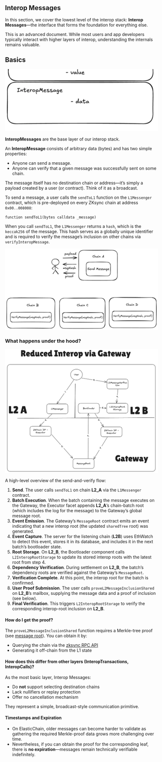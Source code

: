 ## Interop Messages

In this section, we cover the lowest level of the interop stack: **Interop Messages**—the interface that forms the foundation for everything else.

This is an advanced document. While most users and app developers typically interact with higher layers of interop, understanding the internals remains valuable.

## Basics

![interopmsg.png](./img/level_msg.png)

**InteropMessages** are the base layer of our interop stack.

An **InteropMessage** consists of arbitrary data (bytes) and has two simple properties:

* Anyone can send a message.
* Anyone can verify that a given message was successfully sent on some chain.

The message itself has no destination chain or address—it’s simply a payload created by a user (or contract). Think of it as a broadcast.

To send a message, a user calls the `sendToL1` function on the `L1Messenger` contract, which is pre-deployed on every ZKsync chain at address `0x00..008008`:

```solidity
function sendToL1(bytes calldata _message)
```

When you call `sendToL1`, the `L1Messenger` returns a `hash`, which is the `keccak256` of the message. This hash serves as a globally unique identifier and is required to verify the message’s inclusion on other chains via `verifyInteropMessage`.

![A message created on one chain can be verified on any other chain.](./img/verify_interop_msg.png)

### What happens under the hood?

![msg\_flow.png](./img/msg_flow.png)

A high-level overview of the send-and-verify flow:

1. **Send**.
   The user calls `sendToL1` on chain **L2_A** via the `L1Messenger` contract.
2. **Batch Execution**.
   When the batch containing the message executes on the Gateway, the Executor facet appends **L2_A**’s chain-batch root (which includes the log for the message) to the Gateway’s global message root.
3. **Event Emission**.
   The Gateway’s `MessageRoot` contract emits an event indicating that a new interop root (the updated `sharedTree` root) was generated.
4. **Event Capture**.
   The server for the listening chain (**L2B**) uses EthWatch to detect this event, stores it in its database, and includes it in the next batch’s bootloader state.
5. **Root Storage**.
   On **L2_B**, the Bootloader component calls `L2InteropRootStorage` to update its stored interop roots with the latest root from step 4.
6. **Dependency Verification**.
   During settlement on **L2_B**, the batch’s dependency roots are verified against the Gateway’s `MessageRoot`.
7. **Verification Complete**.
   At this point, the interop root for the batch is confirmed.
8. **User Proof Submission**.
   The user calls `proveL2MessageInclusionShared` on **L2_B**’s mailbox, supplying the message data and a proof of inclusion (see below).
9. **Final Verification**.
   This triggers `L2InteropRootStorage` to verify the corresponding interop-root inclusion on **L2_B**.

#### How do I get the proof?

The `proveL2MessageInclusionShared` function requires a Merkle-tree proof (see [message root](./message_root.md)). You can obtain it by:

* Querying the chain via the [zksync RPC API](https://docs.zksync.io/build/api-reference/zks-rpc#zks_getl2tol1msgproof)
* Generating it off-chain from the L1 state

#### How does this differ from other layers (InteropTransactions, InteropCalls)?

As the most basic layer, Interop Messages:

* Do **not** support selecting destination chains
* Lack nullifiers or replay protection
* Offer no cancellation mechanism

They represent a simple, broadcast-style communication primitive.

#### Timestamps and Expiration

* On ElasticChain, older messages can become harder to validate as gathering the required Merkle-proof data grows more challenging over time.
* Nevertheless, if you can obtain the proof for the corresponding leaf, there is **no expiration**—messages remain technically verifiable indefinitely.
